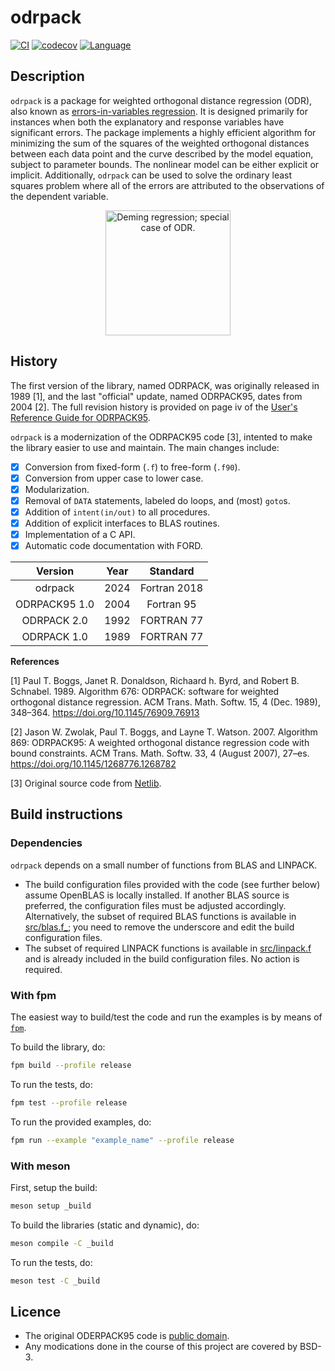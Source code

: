 # odrpack

[![CI](https://github.com/HugoMVale/odrpack95/actions/workflows/CI.yml/badge.svg)](https://github.com/HugoMVale/odrpack95/actions)
[![codecov](https://codecov.io/gh/HugoMVale/odrpack95/branch/main/graph/badge.svg?token=1XL5LQSO9P)](https://codecov.io/gh/HugoMVale/odrpack95)
[![Language](https://img.shields.io/badge/-Fortran-734f96?logo=fortran&logoColor=white)](https://github.com/topics/fortran)

## Description

`odrpack` is a package for weighted orthogonal distance regression (ODR), also known as [errors-in-variables regression](https://en.wikipedia.org/wiki/Errors-in-variables_models). 
It is designed primarily for instances when both the explanatory and response variables have significant errors. 
The package implements a highly efficient algorithm for minimizing the sum of the squares of the weighted orthogonal
distances between each data point and the curve described by the model equation, subject to parameter bounds. The nonlinear
model can be either explicit or implicit. Additionally, `odrpack` can be used to solve the ordinary least squares problem where all of
the errors are attributed to the observations of the dependent variable.

<p align="center">
  <img src="https://upload.wikimedia.org/wikipedia/commons/thumb/8/81/Total_least_squares.svg/220px-Total_least_squares.svg.png" width="200" alt="Deming regression; special case of ODR.">
</p>

## History

The first version of the library, named ODRPACK, was originally released in 1989 [1], and the
last "official" update, named ODRPACK95, dates from 2004 [2]. The full revision history is
provided on page iv of the [User's Reference Guide for ODRPACK95](https://github.com/HugoMVale/odrpack95/blob/main/original/Doc/guide.pdf).

`odrpack` is a modernization of the ODRPACK95 code [3], intented to make the library easier to
use and maintain. The main changes include:

* [x] Conversion from fixed-form (`.f`) to free-form (`.f90`).
* [x] Conversion from upper case to lower case.
* [x] Modularization.
* [x] Removal of `DATA` statements, labeled do loops, and (most) `goto`s.
* [x] Addition of `intent(in/out)` to all procedures.
* [x] Addition of explicit interfaces to BLAS routines.
* [x] Implementation of a C API.
* [x] Automatic code documentation with FORD.

|    Version    | Year |   Standard   |
|:-------------:|:----:|:------------:|
|  odrpack      | 2024 | Fortran 2018 |
| ODRPACK95 1.0 | 2004 |  Fortran 95  |
|  ODRPACK 2.0  | 1992 |  FORTRAN 77  |
|  ODRPACK 1.0  | 1989 |  FORTRAN 77  |

**References**

[1] Paul T. Boggs, Janet R. Donaldson, Richaard h. Byrd, and Robert B. Schnabel. 1989. Algorithm 676: ODRPACK: software for weighted orthogonal distance regression. ACM Trans. Math. Softw. 15, 4 (Dec. 1989), 348–364. https://doi.org/10.1145/76909.76913

[2] Jason W. Zwolak, Paul T. Boggs, and Layne T. Watson. 2007. Algorithm 869: ODRPACK95: A weighted orthogonal distance regression code with bound constraints. ACM Trans. Math. Softw. 33, 4 (August 2007), 27–es. https://doi.org/10.1145/1268776.1268782

[3] Original source code from [Netlib](https://www.netlib.org/odrpack/).

## Build instructions

### Dependencies

`odrpack` depends on a small number of functions from BLAS and LINPACK.

* The build configuration files provided with the code (see further below) assume
OpenBLAS is locally installed. If another BLAS source is preferred, the configuration files
must be adjusted accordingly. Alternatively, the subset of required BLAS functions is
available in [src/blas.f_](/src/blas.f_); you need to remove the underscore and edit the
build configuration files.
* The subset of required LINPACK functions is available in [src/linpack.f](/src/linpack.f) and
is already included in the build configuration files. No action is required.

### With fpm

The easiest way to build/test the code and run the examples is by means of [`fpm`](https://fpm.fortran-lang.org/).

To build the library, do:

```sh
fpm build --profile release
```

To run the tests, do:

```sh
fpm test --profile release
```

To run the provided examples, do:

```sh
fpm run --example "example_name" --profile release
```

### With meson

First, setup the build:

```sh
meson setup _build
```

To build the libraries (static and dynamic), do:

```sh
meson compile -C _build
```

To run the tests, do:

```sh
meson test -C _build
```

## Licence

* The original ODERPACK95 code is [public domain](https://github.com/scipy/scipy/issues/7107#issuecomment-307378785).
* Any modications done in the course of this project are covered by BSD-3.
